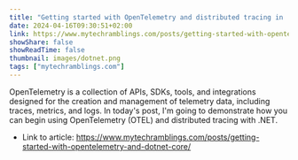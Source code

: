 ```yaml
---
title: "Getting started with OpenTelemetry and distributed tracing in .NET"
date: 2024-04-16T09:30:51+02:00
link: https://www.mytechramblings.com/posts/getting-started-with-opentelemetry-and-dotnet-core/
showShare: false
showReadTime: false
thumbnail: images/dotnet.png
tags: ["mytechramblings.com"]
---
```

OpenTelemetry is a collection of APIs, SDKs, tools, and integrations designed for the creation and management of telemetry data, including traces, metrics, and logs. In today's post, I'm going to demonstrate how you can begin using OpenTelemetry (OTEL) and distributed tracing with .NET.

- Link to article: https://www.mytechramblings.com/posts/getting-started-with-opentelemetry-and-dotnet-core/